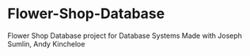 # Flower-Shop-Database
Flower Shop Database project for Database Systems
Made with Joseph Sumlin, Andy Kincheloe
